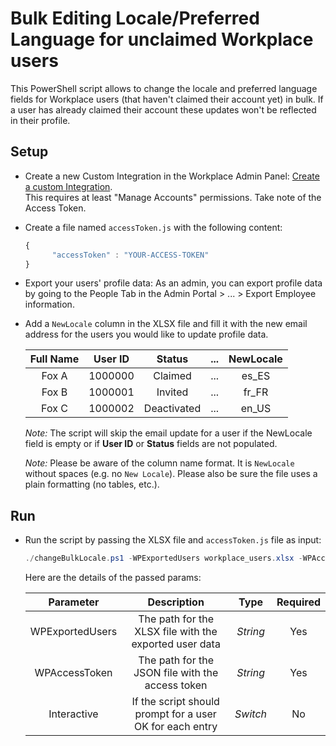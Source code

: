 # Bulk Editing Locale/Preferred Language for unclaimed Workplace users

This PowerShell script allows to change the locale and preferred language fields for Workplace users (that haven't claimed their account yet) in bulk. If a user has already claimed their account these updates won't be reflected in their profile.

## Setup

* Create a new Custom Integration in the Workplace Admin Panel: [Create a custom Integration](https://developers.facebook.com/docs/workplace/custom-integrations-new/#creating).<br/>This requires at least "Manage Accounts" permissions. Take note of the Access Token.

* Create a file named `accessToken.js` with the following content:

   ```javascript
   {
         "accessToken" : "YOUR-ACCESS-TOKEN"
   }
   ``` 
 
 * Export your users' profile data: As an admin, you can export profile data by going to the People Tab in the Admin Portal > ... > Export Employee information.
 
 * Add a `NewLocale` column in the XLSX file and fill it with the new email address for the users you would like to update profile data.
 
   | Full Name |  User ID  |    Status     |  ...  |  NewLocale |
   |:---------:|:---------:|:-------------:|:-----:|:----------:|
   | Fox A     |  1000000  |  Claimed      |  ...  |    es_ES   |
   | Fox B     |  1000001  |  Invited      |  ...  |    fr_FR   |
   | Fox C     |  1000002  |  Deactivated  |  ...  |    en_US   |

    _Note:_ The script will skip the email update for a user if the NewLocale field is empty or if __User ID__ or __Status__ fields are not populated.
    
    _Note:_ Please be aware of the column name format. It is `NewLocale` without spaces (e.g. no `New Locale`). Please also be sure the file uses a plain formatting (no tables, etc.).

## Run

* Run the script by passing the XLSX file and `accessToken.js` file as input:

   ```powershell
   ./changeBulkLocale.ps1 -WPExportedUsers workplace_users.xlsx -WPAccessToken accessToken.js -Interactive
   ```

   Here are the details of the passed params:

   | Parameter         | Description                                                |  Type    |  Required    | 
   |:-----------------:|:----------------------------------------------------------:|:--------:|:------------:|
   | WPExportedUsers   |  The path for the XLSX file with the exported user data    | _String_ | Yes          |
   | WPAccessToken     |  The path for the JSON file with the access token          | _String_ | Yes          |
   | Interactive       |  If the script should prompt for a user OK for each entry  | _Switch_ | No           |